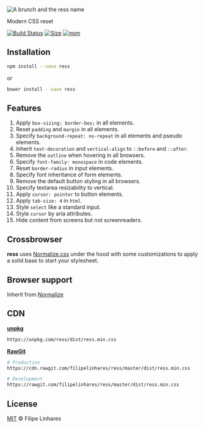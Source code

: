 ![A brunch and the ress name](http://i.imgur.com/1sXtcsA.png)

Modern CSS reset

[![Build Status](https://travis-ci.org/filipelinhares/ress.svg?branch=master)](https://travis-ci.org/filipelinhares/ress) [![Size](https://img.shields.io/bundlephobia/min/ress?color=orange)](https://github.com/filipelinhares/ress/blob/master/dist/ress.min.css) [![npm](https://img.shields.io/npm/v/ress.svg)](http://npmjs.com/packages/ress)

## Installation
```sh
npm install --save ress
```
or
```sh
bower install --save ress
```

## Features
1. Apply `box-sizing: border-box;` in all elements.
2. Reset `padding` and `margin` in all elements.
3. Specify `background-repeat: no-repeat` in all elements and pseudo elements.
4. Inherit `text-decoration` and `vertical-align` to `::before` and `::after`.
5. Remove the `outline` when hovering in all browsers.
6. Specify `font-family: monospace` in code elements.
7. Reset `border-radius` in input elements.
8. Specify font inheritance of form elements.
9. Remove the default button styling in all browsers.
10. Specify textarea resizability to vertical.
11. Apply `cursor: pointer` to button elements.
12. Apply `tab-size: 4` in `html`.
13. Style `select` like a standard input.
14. Style `cursor` by aria attributes.
15. Hide content from screens but not screenreaders.

## Crossbrowser
**ress** uses [Normalize.css](https://github.com/necolas/normalize.css) under the hood with some customizations to apply a solid base to start your stylesheet.

## Browser support
Inherit from [Normalize](https://github.com/necolas/normalize.css#browser-support)

## CDN
[**unpkg**](https://unpkg.com)
```sh
https://unpkg.com/ress/dist/ress.min.css
```

[**RawGit**](https://rawgit.com)
```sh
# Production
https://cdn.rawgit.com/filipelinhares/ress/master/dist/ress.min.css

# Development
https://rawgit.com/filipelinhares/ress/master/dist/ress.min.css
```

## License
[MIT](LICENSE.md) © Filipe Linhares
